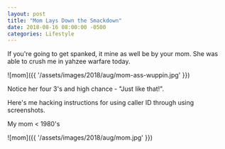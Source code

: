 ```yaml
---
layout: post
title: "Mom Lays Down the Smackdown"
date: 2018-08-16 08:00:00 -0500
categories: Lifestyle
---
```


If you're going to get spanked, it mine as well be by your mom.
She was able to crush me in yahzee warfare today.

![mom]({{ '/assets/images/2018/aug/mom-ass-wuppin.jpg' }})

Notice her four 3's and high chance - "Just like that!".

Here's me hacking instructions for using caller ID through using screenshots.

My mom < 1980's

![mom]({{ '/assets/images/2018/aug/mom.jpg' }})

